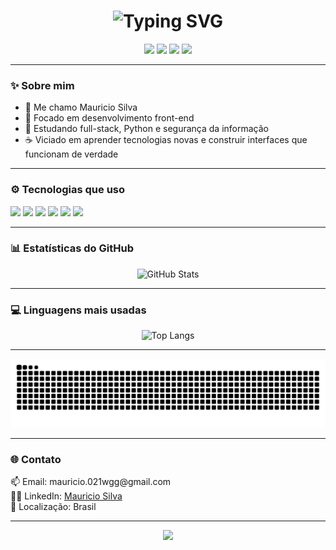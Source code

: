 <h1 align="center">
  <img src="https://readme-typing-svg.demolab.com?font=Fira+Code&weight=500&size=25&pause=1000&color=00F0FF&center=true&vCenter=true&width=435&lines=Ol%C3%A1%2C+sou+Mauricio+Silva" alt="Typing SVG" />
</h1>

<p align="center">
  <img src="https://img.shields.io/badge/Front--End-Developer-A020F0?style=for-the-badge&logo=html5&logoColor=white" />
  <img src="https://img.shields.io/badge/Estudando-FullStack-8A2BE2?style=for-the-badge&logo=code&logoColor=white" />
  <img src="https://img.shields.io/badge/Hacking-%C3%89tico-black?style=for-the-badge&logo=linux&logoColor=green" />
  <img src="https://img.shields.io/badge/Python-A020F0?style=for-the-badge&logo=python&logoColor=white" />
</p>

---

### ✨ Sobre mim

- 🤝 Me chamo Mauricio Silva
- 🚀 Focado em desenvolvimento front-end
- 🔧 Estudando full-stack, Python e segurança da informação
- ☕ Viciado em aprender tecnologias novas e construir interfaces que funcionam de verdade

---

### ⚙️ Tecnologias que uso

<p>
  <img src="https://img.shields.io/badge/HTML5-A020F0?style=for-the-badge&logo=html5&logoColor=white" />
  <img src="https://img.shields.io/badge/CSS3-A020F0?style=for-the-badge&logo=css3" />
  <img src="https://img.shields.io/badge/JavaScript-A020F0?style=for-the-badge&logo=javascript&logoColor=black" />
  <img src="https://img.shields.io/badge/Python-A020F0?style=for-the-badge&logo=python&logoColor=white" />
  <img src="https://img.shields.io/badge/Git-A020F0?style=for-the-badge&logo=git&logoColor=white" />
  <img src="https://img.shields.io/badge/GitHub-181717?style=for-the-badge&logo=github&logoColor=white" />
</p>

---

### 📊 Estatísticas do GitHub

<p align="center">
  <img src="https://github-readme-stats.vercel.app/api?username=Mauzix&show_icons=true&theme=radical&title_color=A020F0&icon_color=A020F0&text_color=ffffff&bg_color=000000" alt="GitHub Stats"/>
</p>

---

### 💻 Linguagens mais usadas

<p align="center">
  <img src="https://github-readme-stats.vercel.app/api/top-langs/?username=Mauzix&layout=compact&theme=radical&title_color=A020F0&text_color=ffffff&bg_color=000000" alt="Top Langs"/>
</p>

---



<p align="center">
  <img src="https://raw.githubusercontent.com/Mauzix/Mauzix/output/github-contribution-grid-snake.svg" alt="Snake animation" />
</p>

---

### 🌐 Contato

<p>
  📫 Email: mauricio.021wgg@gmail.com<br>
  👨‍💼 LinkedIn: <a href="https://www.linkedin.com/in/maurício-gonçalves-da-silva-programador/">Mauricio Silva</a><br>
  📍 Localização: Brasil
</p>

---

<p align="center">
  <img src="https://readme-typing-svg.demolab.com?font=Orbitron&size=18&pause=1000&color=00F0FF&center=true&vCenter=true&width=435&lines=Que+a+luz+do+c%C3%B3digo+te+guie%2E%2E%2E" />
</p>
